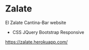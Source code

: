 # Zalate
El Zalate Cantina-Bar website
- CSS JQuery Bootstrap Responsive


https://zalate.herokuapp.com/
